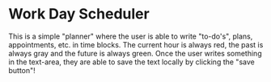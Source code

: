 # Work Day Scheduler

This is a simple "planner" where the user is able to write "to-do's", plans, appointments, etc. in time blocks. The current hour is always red, the past is always gray and the future is always green. Once the user writes something in the text-area, they are able to save the text locally by clicking the "save button"!

